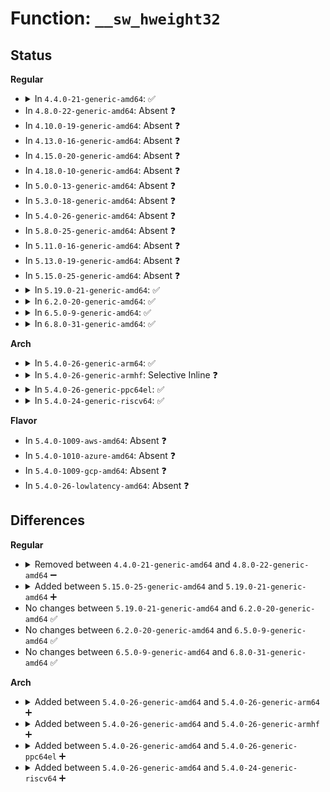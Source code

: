# Function: <code>__sw_hweight32</code>

## Status
<b>Regular</b>
<ul>
<li>
<details>
<summary>In <code>4.4.0-21-generic-amd64</code>: ✅</summary>

```c
unsigned int __sw_hweight32(unsigned int w)
```

```json
{
  "name": "__sw_hweight32",
  "collision_type": "Unique Global",
  "inline_type": "No",
  "funcs": [
    {
      "addr": 18446744071583052816,
      "name": "__sw_hweight32",
      "external": true,
      "loc": "lib/hweight.c:12",
      "file": "lib/hweight.c",
      "inline": "seen, unknown",
      "caller_inline": [],
      "caller_func": []
    }
  ],
  "symbols": [
    {
      "addr": 18446744071583052816,
      "name": "__sw_hweight32",
      "section": ".text",
      "bind": "STB_GLOBAL",
      "size": 58
    }
  ]
}
```
</details>
</li>
<li>
In <code>4.8.0-22-generic-amd64</code>: Absent ❓
</li>
<li>
In <code>4.10.0-19-generic-amd64</code>: Absent ❓
</li>
<li>
In <code>4.13.0-16-generic-amd64</code>: Absent ❓
</li>
<li>
In <code>4.15.0-20-generic-amd64</code>: Absent ❓
</li>
<li>
In <code>4.18.0-10-generic-amd64</code>: Absent ❓
</li>
<li>
In <code>5.0.0-13-generic-amd64</code>: Absent ❓
</li>
<li>
In <code>5.3.0-18-generic-amd64</code>: Absent ❓
</li>
<li>
In <code>5.4.0-26-generic-amd64</code>: Absent ❓
</li>
<li>
In <code>5.8.0-25-generic-amd64</code>: Absent ❓
</li>
<li>
In <code>5.11.0-16-generic-amd64</code>: Absent ❓
</li>
<li>
In <code>5.13.0-19-generic-amd64</code>: Absent ❓
</li>
<li>
In <code>5.15.0-25-generic-amd64</code>: Absent ❓
</li>
<li>
<details>
<summary>In <code>5.19.0-21-generic-amd64</code>: ✅</summary>

```c
void __sw_hweight32()
```

```json
{
  "name": "__sw_hweight32",
  "collision_type": "Unique Global",
  "inline_type": "No",
  "funcs": [
    {
      "addr": 18446744071586667424,
      "name": "__sw_hweight32",
      "external": true,
      "loc": "arch/x86/lib/hweight.S",
      "file": "arch/x86/lib/hweight.S",
      "inline": "seen, unknown",
      "caller_inline": [],
      "caller_func": []
    }
  ],
  "symbols": [
    {
      "addr": 18446744071586667424,
      "name": "__sw_hweight32",
      "section": ".text",
      "bind": "STB_GLOBAL",
      "size": 60
    }
  ]
}
```
</details>
</li>
<li>
<details>
<summary>In <code>6.2.0-20-generic-amd64</code>: ✅</summary>

```c
void __sw_hweight32()
```

```json
{
  "name": "__sw_hweight32",
  "collision_type": "Unique Global",
  "inline_type": "No",
  "funcs": [
    {
      "addr": 18446744071587915952,
      "name": "__sw_hweight32",
      "external": true,
      "loc": "arch/x86/lib/hweight.S",
      "file": "arch/x86/lib/hweight.S",
      "inline": "seen, unknown",
      "caller_inline": [],
      "caller_func": []
    }
  ],
  "symbols": [
    {
      "addr": 18446744071587915952,
      "name": "__sw_hweight32",
      "section": ".text",
      "bind": "STB_GLOBAL",
      "size": 60
    }
  ]
}
```
</details>
</li>
<li>
<details>
<summary>In <code>6.5.0-9-generic-amd64</code>: ✅</summary>

```c
void __sw_hweight32()
```

```json
{
  "name": "__sw_hweight32",
  "collision_type": "Unique Global",
  "inline_type": "No",
  "funcs": [
    {
      "addr": 18446744071588189984,
      "name": "__sw_hweight32",
      "external": true,
      "loc": "arch/x86/lib/hweight.S",
      "file": "arch/x86/lib/hweight.S",
      "inline": "seen, unknown",
      "caller_inline": [],
      "caller_func": []
    }
  ],
  "symbols": [
    {
      "addr": 18446744071588189984,
      "name": "__sw_hweight32",
      "section": ".text",
      "bind": "STB_GLOBAL",
      "size": 60
    }
  ]
}
```
</details>
</li>
<li>
<details>
<summary>In <code>6.8.0-31-generic-amd64</code>: ✅</summary>

```c
void __sw_hweight32()
```

```json
{
  "name": "__sw_hweight32",
  "collision_type": "Unique Global",
  "inline_type": "No",
  "funcs": [
    {
      "addr": 18446744071588481984,
      "name": "__sw_hweight32",
      "external": true,
      "loc": "arch/x86/lib/hweight.S",
      "file": "arch/x86/lib/hweight.S",
      "inline": "seen, unknown",
      "caller_inline": [],
      "caller_func": []
    }
  ],
  "symbols": [
    {
      "addr": 18446744071588481984,
      "name": "__sw_hweight32",
      "section": ".text",
      "bind": "STB_GLOBAL",
      "size": 60
    }
  ]
}
```
</details>
</li>
</ul>
<b>Arch</b>
<ul>
<li>
<details>
<summary>In <code>5.4.0-26-generic-arm64</code>: ✅</summary>

```c
unsigned int __sw_hweight32(unsigned int w)
```

```json
{
  "name": "__sw_hweight32",
  "collision_type": "Unique Global",
  "inline_type": "No",
  "funcs": [
    {
      "addr": 18446603336496180928,
      "name": "__sw_hweight32",
      "external": true,
      "loc": "lib/hweight.c:13",
      "file": "lib/hweight.c",
      "inline": "seen, unknown",
      "caller_inline": [],
      "caller_func": [
        "fs/fs-writeback.c:wbc_detach_inode",
        "drivers/pinctrl/sh-pfc/core.c:sh_pfc_config_mux",
        "drivers/usb/host/xhci.c:xhci_configure_endpoint",
        "drivers/usb/host/xhci.c:xhci_configure_endpoint",
        "drivers/extcon/extcon.c:extcon_set_state",
        "net/core/rtnetlink.c:do_setlink",
        "net/netlink/af_netlink.c:netlink_bind",
        "net/netlink/af_netlink.c:netlink_bind"
      ]
    }
  ],
  "symbols": [
    {
      "addr": 18446603336496180928,
      "name": "__sw_hweight32",
      "section": ".text",
      "bind": "STB_GLOBAL",
      "size": 52
    }
  ]
}
```
</details>
</li>
<li>
<details>
<summary>In <code>5.4.0-26-generic-armhf</code>: Selective Inline ❓</summary>

```c
unsigned int __sw_hweight32(unsigned int w)
```

```json
{
  "name": "__sw_hweight32",
  "collision_type": "Unique Global",
  "inline_type": "Selective",
  "funcs": [
    {
      "addr": 3229501096,
      "name": "__sw_hweight32",
      "external": true,
      "loc": "lib/hweight.c:13",
      "file": "lib/hweight.c",
      "inline": "not declared, inlined",
      "caller_inline": [
        "lib/hweight.c:__sw_hweight64",
        "lib/hweight.c:__sw_hweight64"
      ],
      "caller_func": [
        "arch/arm/kernel/setup.c:setup_arch",
        "arch/arm/kernel/smp.c:smp_prepare_cpus",
        "arch/arm/kernel/machine_kexec.c:machine_kexec_prepare",
        "arch/arm/probes/kprobes/checkers-common.c:checker_stack_use_stmdx",
        "arch/arm/mach-exynos/exynos.c:exynos_set_delayed_reset_assertion",
        "arch/arm/mach-mvebu/platsmp.c:armada_xp_smp_init_cpus",
        "kernel/workqueue.c:wq_clamp_max_active",
        "kernel/sched/core.c:cpuset_cpumask_can_shrink",
        "kernel/sched/core.c:set_cpus_allowed_common",
        "kernel/sched/deadline.c:dl_cpuset_cpumask_can_shrink",
        "kernel/sched/deadline.c:dl_add_task_root_domain",
        "kernel/sched/deadline.c:dl_task_offline_migration",
        "kernel/sched/deadline.c:dl_task_offline_migration",
        "kernel/sched/topology.c:build_sched_domains",
        "kernel/sched/topology.c:build_sched_domains",
        "kernel/sched/topology.c:build_sched_domains",
        "kernel/sched/topology.c:build_sched_domains",
        "kernel/sched/topology.c:build_overlap_sched_groups",
        "kernel/sched/topology.c:cpu_attach_domain",
        "kernel/sched/topology.c:sd_degenerate",
        "kernel/sched/debug.c:register_sched_domain_sysctl",
        "kernel/sched/cpufreq_schedutil.c:sugov_start",
        "kernel/irq/affinity.c:irq_calc_affinity_vectors",
        "kernel/irq/affinity.c:__irq_build_affinity_masks",
        "kernel/irq/affinity.c:__irq_build_affinity_masks",
        "kernel/irq/affinity.c:__irq_build_affinity_masks",
        "kernel/rcu/tree.c:rcu_cpu_starting",
        "kernel/time/clockevents.c:tick_cleanup_dead_cpu",
        "kernel/time/clockevents.c:clockevents_register_device",
        "kernel/time/tick-sched.c:tick_setup_sched_timer",
        "kernel/futex.c:futex_init",
        "kernel/smp.c:smp_call_function_many",
        "kernel/cgroup/cpuset.c:cpuset_write_resmask",
        "kernel/cgroup/cpuset.c:update_cpumasks_hier",
        "kernel/cgroup/cpuset.c:update_parent_subparts_cpumask",
        "kernel/stop_machine.c:stop_machine_from_inactive_cpu",
        "kernel/stop_machine.c:stop_machine_from_inactive_cpu",
        "kernel/stop_machine.c:__stop_cpus",
        "kernel/debug/kdb/kdb_bt.c:kdb_bt",
        "kernel/bpf/syscall.c:map_update_elem",
        "kernel/bpf/syscall.c:map_lookup_elem",
        "kernel/bpf/hashtab.c:htab_map_alloc",
        "kernel/bpf/hashtab.c:htab_map_alloc",
        "kernel/bpf/hashtab.c:htab_map_alloc",
        "kernel/bpf/hashtab.c:htab_map_alloc",
        "kernel/bpf/hashtab.c:htab_map_alloc",
        "kernel/bpf/arraymap.c:array_map_alloc",
        "kernel/bpf/percpu_freelist.c:pcpu_freelist_populate",
        "kernel/bpf/bpf_lru_list.c:bpf_lru_populate",
        "kernel/bpf/devmap.c:dev_map_init_map",
        "kernel/padata.c:padata_do_parallel",
        "kernel/padata.c:padata_do_parallel",
        "kernel/padata.c:padata_do_parallel",
        "mm/vmstat.c:vmstat_cpu_dead",
        "mm/mm_init.c:mm_compute_batch_init",
        "fs/fs-writeback.c:wbc_detach_inode",
        "fs/aio.c:__se_sys_io_setup",
        "fs/aio.c:__se_sys_io_setup",
        "lib/bitmap.c:__bitmap_weight",
        "lib/bitmap.c:__bitmap_weight",
        "lib/bucket_locks.c:__alloc_bucket_spinlocks",
        "drivers/irqchip/irq-gic.c:gic_get_cpumask",
        "drivers/bus/brcmstb_gisb.c:brcmstb_gisb_arb_probe",
        "drivers/bus/brcmstb_gisb.c:brcmstb_gisb_arb_decode_addr",
        "drivers/pinctrl/sh-pfc/core.c:sh_pfc_config_mux",
        "drivers/soc/tegra/flowctrl.c:flowctrl_cpu_suspend_enter",
        "drivers/base/arch_topology.c:topology_parse_cpu_capacity",
        "drivers/mtd/nand/raw/nand_base.c:nand_check_erased_buf",
        "drivers/usb/host/xhci.c:xhci_configure_endpoint",
        "drivers/usb/host/xhci.c:xhci_configure_endpoint",
        "drivers/input/input.c:input_register_device",
        "drivers/hwmon/hwmon.c:__hwmon_create_attrs",
        "drivers/thermal/thermal_core.c:perf_trace_thermal_power_cpu_limit",
        "drivers/thermal/thermal_core.c:perf_trace_thermal_power_cpu_limit",
        "drivers/thermal/thermal_core.c:perf_trace_thermal_power_cpu_get_power",
        "drivers/thermal/thermal_core.c:perf_trace_thermal_power_cpu_get_power",
        "drivers/thermal/thermal_core.c:trace_event_raw_event_thermal_power_cpu_limit",
        "drivers/thermal/thermal_core.c:trace_event_raw_event_thermal_power_cpu_limit",
        "drivers/thermal/thermal_core.c:trace_event_raw_event_thermal_power_cpu_get_power",
        "drivers/thermal/thermal_core.c:trace_event_raw_event_thermal_power_cpu_get_power",
        "drivers/thermal/cpu_cooling.c:__cpufreq_cooling_register",
        "drivers/thermal/cpu_cooling.c:cpufreq_state2power",
        "drivers/thermal/cpu_cooling.c:cpufreq_get_requested_power",
        "drivers/cpufreq/cpufreq_governor.c:cpufreq_dbs_governor_start",
        "drivers/cpuidle/coupled.c:coupled_cpu_online",
        "drivers/cpuidle/coupled.c:cpuidle_coupled_register_device",
        "drivers/leds/trigger/ledtrig-cpu.c:ledtrig_cpu",
        "drivers/firmware/qcom_scm.c:qcom_scm_assign_mem",
        "drivers/perf/arm-ccn.c:arm_ccn_pmu_active_counters",
        "drivers/perf/arm_pmu.c:armpmu_request_irq",
        "sound/soc/soc-pcm.c:soc_pcm_codec_params_fixup",
        "net/core/dev.c:__netif_set_xps_queue",
        "net/core/rtnetlink.c:do_setlink",
        "net/core/net-sysfs.c:store_rps_map",
        "net/core/bpf_sk_storage.c:bpf_sk_storage_map_alloc",
        "net/netlink/af_netlink.c:netlink_bind",
        "net/netlink/af_netlink.c:netlink_bind",
        "net/ipv4/inet_hashtables.c:inet_ehash_locks_alloc"
      ]
    }
  ],
  "symbols": [
    {
      "addr": 3229500888,
      "name": "__sw_hweight32",
      "section": ".text",
      "bind": "STB_GLOBAL",
      "size": 80
    }
  ]
}
```
</details>
</li>
<li>
<details>
<summary>In <code>5.4.0-26-generic-ppc64el</code>: ✅</summary>

```c
unsigned int __sw_hweight32(unsigned int w)
```

```json
{
  "name": "__sw_hweight32",
  "collision_type": "Unique Global",
  "inline_type": "No",
  "funcs": [
    {
      "addr": 13835058055290455744,
      "name": "__sw_hweight32",
      "external": true,
      "loc": "lib/hweight.c:13",
      "file": "lib/hweight.c",
      "inline": "seen, unknown",
      "caller_inline": [],
      "caller_func": []
    }
  ],
  "symbols": [
    {
      "addr": 13835058055290455744,
      "name": "__sw_hweight32",
      "section": ".text",
      "bind": "STB_GLOBAL",
      "size": 88
    }
  ]
}
```
</details>
</li>
<li>
<details>
<summary>In <code>5.4.0-24-generic-riscv64</code>: ✅</summary>

```c
unsigned int __sw_hweight32(unsigned int w)
```

```json
{
  "name": "__sw_hweight32",
  "collision_type": "Unique Global",
  "inline_type": "No",
  "funcs": [
    {
      "addr": 18446743936275234090,
      "name": "__sw_hweight32",
      "external": true,
      "loc": "lib/hweight.c:13",
      "file": "lib/hweight.c",
      "inline": "seen, unknown",
      "caller_inline": [],
      "caller_func": [
        "fs/fs-writeback.c:wbc_detach_inode",
        "drivers/usb/host/xhci.c:xhci_configure_endpoint",
        "drivers/usb/host/xhci.c:xhci_configure_endpoint",
        "net/core/rtnetlink.c:do_setlink",
        "net/netlink/af_netlink.c:netlink_bind",
        "net/netlink/af_netlink.c:netlink_bind"
      ]
    }
  ],
  "symbols": [
    {
      "addr": 18446743936275234090,
      "name": "__sw_hweight32",
      "section": ".text",
      "bind": "STB_GLOBAL",
      "size": 78
    }
  ]
}
```
</details>
</li>
</ul>
<b>Flavor</b>
<ul>
<li>
In <code>5.4.0-1009-aws-amd64</code>: Absent ❓
</li>
<li>
In <code>5.4.0-1010-azure-amd64</code>: Absent ❓
</li>
<li>
In <code>5.4.0-1009-gcp-amd64</code>: Absent ❓
</li>
<li>
In <code>5.4.0-26-lowlatency-amd64</code>: Absent ❓
</li>
</ul>

## Differences
<b>Regular</b>
<ul>
<li>
<details>
<summary>Removed between <code>4.4.0-21-generic-amd64</code> and <code>4.8.0-22-generic-amd64</code> ➖</summary>

```c
unsigned int __sw_hweight32(unsigned int w)
```
</details>
</li>
<li>
<details>
<summary>Added between <code>5.15.0-25-generic-amd64</code> and <code>5.19.0-21-generic-amd64</code> ➕</summary>

```c
void __sw_hweight32()
```
</details>
</li>
<li>
No changes between <code>5.19.0-21-generic-amd64</code> and <code>6.2.0-20-generic-amd64</code> ✅
</li>
<li>
No changes between <code>6.2.0-20-generic-amd64</code> and <code>6.5.0-9-generic-amd64</code> ✅
</li>
<li>
No changes between <code>6.5.0-9-generic-amd64</code> and <code>6.8.0-31-generic-amd64</code> ✅
</li>
</ul>
<b>Arch</b>
<ul>
<li>
<details>
<summary>Added between <code>5.4.0-26-generic-amd64</code> and <code>5.4.0-26-generic-arm64</code> ➕</summary>

```c
unsigned int __sw_hweight32(unsigned int w)
```
</details>
</li>
<li>
<details>
<summary>Added between <code>5.4.0-26-generic-amd64</code> and <code>5.4.0-26-generic-armhf</code> ➕</summary>

```c
unsigned int __sw_hweight32(unsigned int w)
```
</details>
</li>
<li>
<details>
<summary>Added between <code>5.4.0-26-generic-amd64</code> and <code>5.4.0-26-generic-ppc64el</code> ➕</summary>

```c
unsigned int __sw_hweight32(unsigned int w)
```
</details>
</li>
<li>
<details>
<summary>Added between <code>5.4.0-26-generic-amd64</code> and <code>5.4.0-24-generic-riscv64</code> ➕</summary>

```c
unsigned int __sw_hweight32(unsigned int w)
```
</details>
</li>
</ul>
